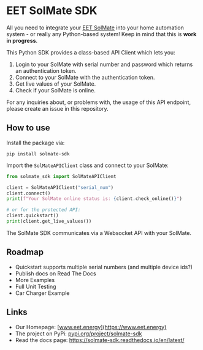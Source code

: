 # EET SolMate SDK

All you need to integrate your [EET SolMate](https://www.eet.energy) into your home automation system - or really any Python-based system!
Keep in mind that this is **work in progress**.

This Python SDK provides a class-based API Client which lets you:

1. Login to your SolMate with serial number and password which returns an authentication token.
2. Connect to your SolMate with the authentication token.
3. Get live values of your SolMate.
4. Check if your SolMate is online.

For any inquiries about, or problems with, the usage of this API endpoint, please create an issue in this repository.

## How to use

Install the package via:

`pip install solmate-sdk`

Import the `SolMateAPIClient` class and connect to your SolMate:

```python
from solmate_sdk import SolMateAPIClient

client = SolMateAPIClient("serial_num")
client.connect()
print(f"Your SolMate online status is: {client.check_online()}")

# or for the protected API:
client.quickstart()
print(client.get_live_values())
```

The SolMate SDK communicates via a Websocket API with your SolMate.

## Roadmap

- Quickstart supports multiple serial numbers (and multiple device ids?)
- Publish docs on Read The Docs
- More Examples
- Full Unit Testing
- Car Charger Example

## Links

- Our Homepage: [www.eet.energy](https://www.eet.energy)
- The project on PyPi: [pypi.org/project/solmate-sdk](https://pypi.org/project/solmate-sdk/)
- Read the docs page: https://solmate-sdk.readthedocs.io/en/latest/
